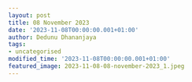 ```yaml
---
layout: post
title: 08 November 2023
date: '2023-11-08T00:00:00.001+01:00'
author: Dedunu Dhananjaya
tags:
- uncategorised
modified_time: '2023-11-08T00:00:00.001+01:00'
featured_image: 2023-11-08-08-november-2023_1.jpeg
---
```

